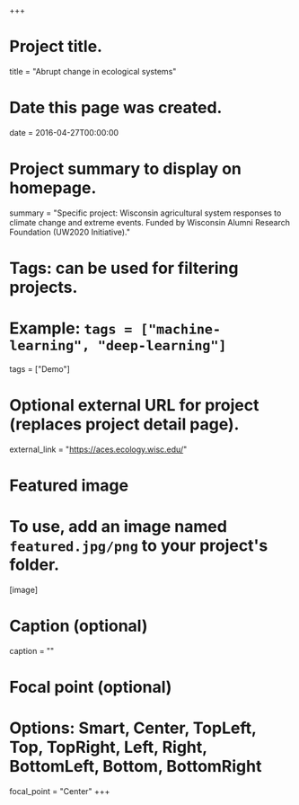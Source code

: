 +++
# Project title.
title = "Abrupt change in ecological systems"

# Date this page was created.
date = 2016-04-27T00:00:00

# Project summary to display on homepage.
summary = "Specific project: Wisconsin agricultural system responses to climate change and extreme events. Funded by Wisconsin Alumni Research Foundation (UW2020 Initiative)."

# Tags: can be used for filtering projects.
# Example: `tags = ["machine-learning", "deep-learning"]`
tags = ["Demo"]

# Optional external URL for project (replaces project detail page).
external_link = "https://aces.ecology.wisc.edu/"

# Featured image
# To use, add an image named `featured.jpg/png` to your project's folder. 
[image]
  # Caption (optional)
  caption = ""

  # Focal point (optional)
  # Options: Smart, Center, TopLeft, Top, TopRight, Left, Right, BottomLeft, Bottom, BottomRight
  focal_point = "Center"
+++
